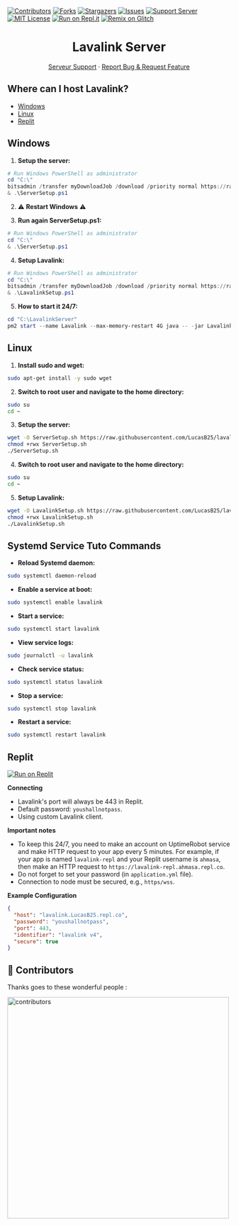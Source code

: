 [![Contributors][contributors-shield]][contributors-url]
[![Forks][forks-shield]][forks-url]
[![Stargazers][stars-shield]][stars-url]
[![Issues][issues-shield]][issues-url]
[![Support Server][support-shield]][support-server]
[![MIT License][license-shield]][license-url]
[![Run on Repl.it](https://repl.it/badge/github/LucasB25/AikouBot)](https://repl.it/github/LucasB25/AikouBot)
[![Remix on Glitch](https://cdn.glitch.com/2703baf2-b643-4da7-ab91-7ee2a2d00b5b%2Fremix-button.svg)](https://glitch.com/edit/#!/import/github/LucasB25/AikouBot)

<!-- PROJECT LOGO -->
  <h1 align="center">Lavalink Server</h1>

  <p align="center">
        <a href="https://discord.gg/AhUJa2kdAr">Serveur Support</a>
    ·
    <a href="https://github.com/LucasB25/lavalink-server/issues">Report Bug & Request Feature</a>
  </p>
</p>

## Where can I host Lavalink?

- [Windows](#windows)
- [Linux](#linux)
- [Replit](#replit)

## Windows

1. **Setup the server:**
```powershell
# Run Windows PowerShell as administrator
cd "C:\"
bitsadmin /transfer myDownloadJob /download /priority normal https://raw.githubusercontent.com/LucasB25/lavalink-server/main/LavalinkWindows/ServerSetup.ps1 C:\ServerSetup.ps1
& .\ServerSetup.ps1
```

2. ⚠️ **Restart Windows** ⚠️

3. **Run again ServerSetup.ps1:**
```powershell
# Run Windows PowerShell as administrator
cd "C:\"
& .\ServerSetup.ps1
```

4. **Setup Lavalink:**
```powershell
# Run Windows PowerShell as administrator
cd "C:\"
bitsadmin /transfer myDownloadJob /download /priority normal https://raw.githubusercontent.com/LucasB25/lavalink-server/main/LavalinkWindows/LavalinkSetup.ps1 C:\LavalinkSetup.ps1
& .\LavalinkSetup.ps1
```

5. **How to start it 24/7:**
```powershell
cd "C:\LavalinkServer"
pm2 start --name Lavalink --max-memory-restart 4G java -- -jar Lavalink.jar
```

## Linux

1. **Install sudo and wget:**
```bash
sudo apt-get install -y sudo wget 
```

2. **Switch to root user and navigate to the home directory:**
```bash
sudo su
cd ~
```

3. **Setup the server:**
```bash
wget -O ServerSetup.sh https://raw.githubusercontent.com/LucasB25/lavalink-server/main/LavalinkLinux/ServerSetup.sh
chmod +rwx ServerSetup.sh
./ServerSetup.sh
```

4. **Switch to root user and navigate to the home directory:**
```bash
sudo su
cd ~
```

5. **Setup Lavalink:**
```bash
wget -O LavalinkSetup.sh https://raw.githubusercontent.com/LucasB25/lavalink-server/main/LavalinkLinux/LavalinkSetup.sh
chmod +rwx LavalinkSetup.sh
./LavalinkSetup.sh
```

## Systemd Service Tuto Commands

- **Reload Systemd daemon:**
```bash
sudo systemctl daemon-reload
```

- **Enable a service at boot:**
```bash
sudo systemctl enable lavalink
```

- **Start a service:**
```bash
sudo systemctl start lavalink
```

- **View service logs:**
```bash
sudo journalctl -u lavalink
```

- **Check service status:**
```bash
sudo systemctl status lavalink
```

- **Stop a service:**
```bash
sudo systemctl stop lavalink
```

- **Restart a service:**
```bash
sudo systemctl restart lavalink
```

## Replit

[![Run on Replit](https://repl.it/badge/github/LucasB25/lavalink-server)](https://repl.it/github/LucasB25/lavalink-server)

**Connecting**

- Lavalink's port will always be 443 in Replit.
- Default password: `youshallnotpass`.
- Using custom Lavalink client.

**Important notes**

- To keep this 24/7, you need to make an account on UptimeRobot service and make HTTP request to your app every 5 minutes. For example, if your app is named `lavalink-repl` and your Replit username is `ahmasa`, then make an HTTP request to `https://lavalink-repl.ahmasa.repl.co`.
- Do not forget to set your password (in `application.yml` file).
- Connection to node must be secured, e.g., `https/wss`.

**Example Configuration**

```json
{
  "host": "lavalink.LucasB25.repl.co",
  "password": "youshallnotpass",
  "port": 443,
  "identifier": "lavalink v4",     
  "secure": true
}
```

## 👥 Contributors

Thanks goes to these wonderful people :

<a href="https://github.com/LucasB25/lavalink-server/graphs/contributors">
  <img src="https://contrib.rocks/image?repo=LucasB25/lavalink-server" alt="contributors" width="500" />
</a>

[contributors-shield]: https://img.shields.io/github/contributors/LucasB25/lavalink-server.svg?style=for-the-badge
[contributors-url]: https://github.com/LucasB25/lavalink-server/graphs/contributors
[forks-shield]: https://img.shields.io/github/forks/LucasB25/lavalink-server.svg?style=for-the-badge
[forks-url]: https://github.com/LucasB25/lavalink-server/network/members
[stars-shield]: https://img.shields.io/github/stars/LucasB25/lavalink-server.svg?style=for-the-badge
[stars-url]: https://github.com/LucasB25/lavalink-server/stargazers
[issues-shield]: https://img.shields.io/github/issues/LucasB25/lavalink-server.svg?style=for-the-badge
[issues-url]: https://github.com/LucasB25/lavalink-server/issues
[license-shield]: https://img.shields.io/github/license/LucasB25/lavalink-server.svg?style=for-the-badge
[license-url]: https://github.com/LucasB25/lavalink-server/blob/mains/LICENSE
[support-server]: https://discord.gg/AhUJa2kdAr
[support-shield]: https://img.shields.io/discord/942117923001098260.svg?style=for-the-badge&logo=discord&colorB=7289DA